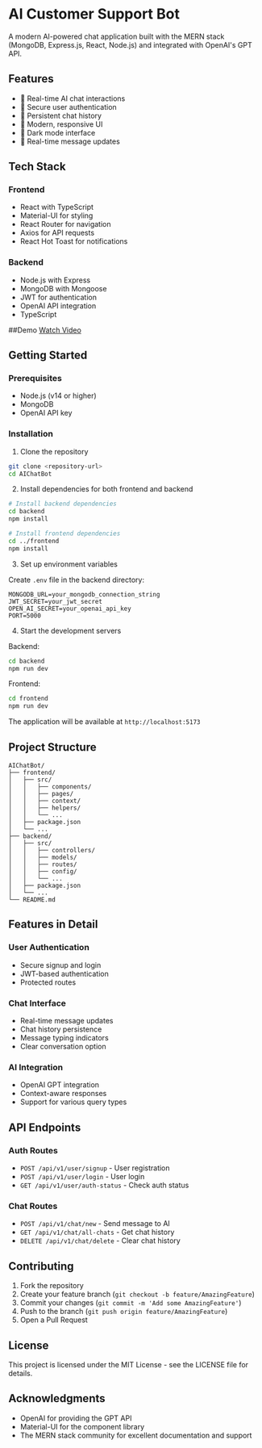 # AI Customer Support Bot

A modern AI-powered chat application built with the MERN stack (MongoDB, Express.js, React, Node.js) and integrated with OpenAI's GPT API.

## Features

- 🤖 Real-time AI chat interactions
- 🔐 Secure user authentication
- 💾 Persistent chat history
- 🎨 Modern, responsive UI
- 🌙 Dark mode interface
- 🔄 Real-time message updates

## Tech Stack

### Frontend
- React with TypeScript
- Material-UI for styling
- React Router for navigation
- Axios for API requests
- React Hot Toast for notifications

### Backend
- Node.js with Express
- MongoDB with Mongoose
- JWT for authentication
- OpenAI API integration
- TypeScript


##Demo
[Watch Video](./demo(1).mp4)

## Getting Started

### Prerequisites
- Node.js (v14 or higher)
- MongoDB
- OpenAI API key

### Installation

1. Clone the repository
```bash
git clone <repository-url>
cd AIChatBot
```

2. Install dependencies for both frontend and backend

```bash
# Install backend dependencies
cd backend
npm install

# Install frontend dependencies
cd ../frontend
npm install
```

3. Set up environment variables

Create `.env` file in the backend directory:
```env
MONGODB_URL=your_mongodb_connection_string
JWT_SECRET=your_jwt_secret
OPEN_AI_SECRET=your_openai_api_key
PORT=5000
```

4. Start the development servers

Backend:
```bash
cd backend
npm run dev
```

Frontend:
```bash
cd frontend
npm run dev
```

The application will be available at `http://localhost:5173`

## Project Structure

```
AIChatBot/
├── frontend/
│   ├── src/
│   │   ├── components/
│   │   ├── pages/
│   │   ├── context/
│   │   ├── helpers/
│   │   └── ...
│   ├── package.json
│   └── ...
├── backend/
│   ├── src/
│   │   ├── controllers/
│   │   ├── models/
│   │   ├── routes/
│   │   ├── config/
│   │   └── ...
│   ├── package.json
│   └── ...
└── README.md
```

## Features in Detail

### User Authentication
- Secure signup and login
- JWT-based authentication
- Protected routes

### Chat Interface
- Real-time message updates
- Chat history persistence
- Message typing indicators
- Clear conversation option

### AI Integration
- OpenAI GPT integration
- Context-aware responses
- Support for various query types

## API Endpoints

### Auth Routes
- `POST /api/v1/user/signup` - User registration
- `POST /api/v1/user/login` - User login
- `GET /api/v1/user/auth-status` - Check auth status

### Chat Routes
- `POST /api/v1/chat/new` - Send message to AI
- `GET /api/v1/chat/all-chats` - Get chat history
- `DELETE /api/v1/chat/delete` - Clear chat history

## Contributing

1. Fork the repository
2. Create your feature branch (`git checkout -b feature/AmazingFeature`)
3. Commit your changes (`git commit -m 'Add some AmazingFeature'`)
4. Push to the branch (`git push origin feature/AmazingFeature`)
5. Open a Pull Request

## License

This project is licensed under the MIT License - see the LICENSE file for details.

## Acknowledgments

- OpenAI for providing the GPT API
- Material-UI for the component library
- The MERN stack community for excellent documentation and support
